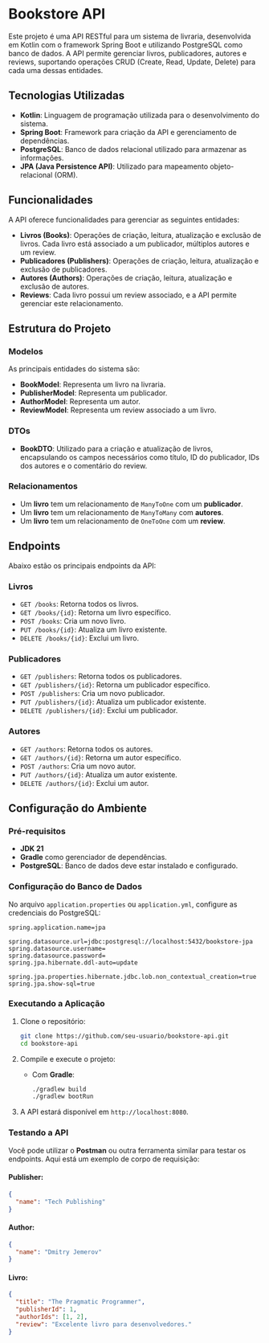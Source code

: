 
# Bookstore API

Este projeto é uma API RESTful para um sistema de livraria, desenvolvida em Kotlin com o framework Spring Boot e utilizando PostgreSQL como banco de dados. A API permite gerenciar livros, publicadores, autores e reviews, suportando operações CRUD (Create, Read, Update, Delete) para cada uma dessas entidades.

## Tecnologias Utilizadas

- **Kotlin**: Linguagem de programação utilizada para o desenvolvimento do sistema.
- **Spring Boot**: Framework para criação da API e gerenciamento de dependências.
- **PostgreSQL**: Banco de dados relacional utilizado para armazenar as informações.
- **JPA (Java Persistence API)**: Utilizado para mapeamento objeto-relacional (ORM).

## Funcionalidades

A API oferece funcionalidades para gerenciar as seguintes entidades:

- **Livros (Books)**: Operações de criação, leitura, atualização e exclusão de livros. Cada livro está associado a um publicador, múltiplos autores e um review.
- **Publicadores (Publishers)**: Operações de criação, leitura, atualização e exclusão de publicadores.
- **Autores (Authors)**: Operações de criação, leitura, atualização e exclusão de autores.
- **Reviews**: Cada livro possui um review associado, e a API permite gerenciar este relacionamento.

## Estrutura do Projeto

### Modelos

As principais entidades do sistema são:

- **BookModel**: Representa um livro na livraria.
- **PublisherModel**: Representa um publicador.
- **AuthorModel**: Representa um autor.
- **ReviewModel**: Representa um review associado a um livro.

### DTOs

- **BookDTO**: Utilizado para a criação e atualização de livros, encapsulando os campos necessários como título, ID do publicador, IDs dos autores e o comentário do review.

### Relacionamentos

- Um **livro** tem um relacionamento de `ManyToOne` com um **publicador**.
- Um **livro** tem um relacionamento de `ManyToMany` com **autores**.
- Um **livro** tem um relacionamento de `OneToOne` com um **review**.

## Endpoints

Abaixo estão os principais endpoints da API:

### Livros

- `GET /books`: Retorna todos os livros.
- `GET /books/{id}`: Retorna um livro específico.
- `POST /books`: Cria um novo livro.
- `PUT /books/{id}`: Atualiza um livro existente.
- `DELETE /books/{id}`: Exclui um livro.

### Publicadores

- `GET /publishers`: Retorna todos os publicadores.
- `GET /publishers/{id}`: Retorna um publicador específico.
- `POST /publishers`: Cria um novo publicador.
- `PUT /publishers/{id}`: Atualiza um publicador existente.
- `DELETE /publishers/{id}`: Exclui um publicador.

### Autores

- `GET /authors`: Retorna todos os autores.
- `GET /authors/{id}`: Retorna um autor específico.
- `POST /authors`: Cria um novo autor.
- `PUT /authors/{id}`: Atualiza um autor existente.
- `DELETE /authors/{id}`: Exclui um autor.

## Configuração do Ambiente

### Pré-requisitos

- **JDK 21**
- **Gradle** como gerenciador de dependências.
- **PostgreSQL**: Banco de dados deve estar instalado e configurado.

### Configuração do Banco de Dados

No arquivo `application.properties` ou `application.yml`, configure as credenciais do PostgreSQL:

```properties
spring.application.name=jpa

spring.datasource.url=jdbc:postgresql://localhost:5432/bookstore-jpa
spring.datasource.username=
spring.datasource.password=
spring.jpa.hibernate.ddl-auto=update

spring.jpa.properties.hibernate.jdbc.lob.non_contextual_creation=true
spring.jpa.show-sql=true
```

### Executando a Aplicação

1. Clone o repositório:

   ```bash
   git clone https://github.com/seu-usuario/bookstore-api.git
   cd bookstore-api
   ```

2. Compile e execute o projeto:

   - Com **Gradle**:

     ```bash
     ./gradlew build
     ./gradlew bootRun
     ```

3. A API estará disponível em `http://localhost:8080`.

### Testando a API

Você pode utilizar o **Postman** ou outra ferramenta similar para testar os endpoints. Aqui está um exemplo de corpo de requisição:

#### Publisher:
```json
{
  "name": "Tech Publishing"
}
```

#### Author:
```json
{
  "name": "Dmitry Jemerov"
}
```

#### Livro:
```json
{
  "title": "The Pragmatic Programmer",
  "publisherId": 1,
  "authorIds": [1, 2],
  "review": "Excelente livro para desenvolvedores."
}
```